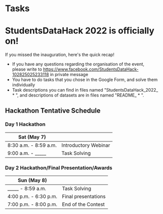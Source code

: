 # Tasks

# StudentsDataHack 2022 is officially on!

If you missed the inauguration, here's the quick recap!

- If you have any questions regarding the organisation of the event, please write to https://www.facebook.com/StudentsDataHack-102825025233118 in private message
- You have to do tasks that you chose in the Google Form, and solve them individually
- Task descriptions you can find in files named "StudentsDataHack_2022_ * ", and descriptions of datasets are in files named "README_ * ".

## Hackathon Tentative Schedule
### Day 1 Hackathon
| Sat (May 7) |  |
| -------------- | --------------------------------- |
| 8:30 a.m. - 8:59 a.m. | Introductory Webinar|
| 9:00 a.m. - _____  | Task Solving |

### Day 2 Hackathon/Final Presentation/Awards
| Sun (May 8) |  |
| -------------- | --------------------------------- |
| _____ - 8:59 a.m. |  Task Solving |
| 4:00 p.m. - 6:30 p.m. | Final presentations |
| 7:00 p.m. - 8:00 p.m. | End of the Contest |
